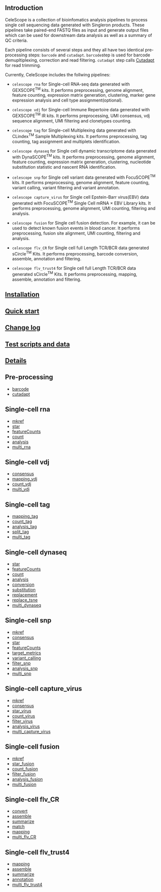 ## Introduction
CeleScope is a collection of bioinfomatics analysis pipelines to process single cell sequencing data generated with Singleron products. These pipelines take paired-end FASTQ files as input and generate output files which can be used for downstream data analysis as well as a summary of QC criteria.

Each pipeline consists of several steps and they all have two identical pre-processing steps: `barcode` and `cutadapt`. `barcode`step is used for barcode demupltiplexing, correction and read filtering. `cutadapt` step calls [Cutadapt](https://cutadapt.readthedocs.io/en/stable/) for read trimming.

Currently, CeleScope includes the follwing pipelines:

- `celescope rna` for Single-cell RNA-seq data generated with GEXSCOPE<sup>TM</sup> kits. It performs preprocessing, genome alignment, feature counting, expression matrix generation, clustering, marker gene expression analysis and cell type assignment(optional).

- `celescope vdj` for Single-cell Immune Repertoire data generated with GEXSCOPE<sup>TM</sup> IR kits. It performs preprocessing, UMI consensus, vdj sequence alignment, UMI filtering and clonetypes counting.

- `celescope tag` for Single-cell Multiplexing data generated with CLindex<sup>TM</sup> Sample Multiplexing kits. It performs preprocessing, tag counting, tag assignment and multiplets identification.

- `celescope dynaseq` for Single cell dynamic transcriptome data generated with DynaSCOPE<sup>TM</sup> kits. It performs preprocessing, genome alignment, feature counting, expression matrix generation, clustering, nucleotide substitution statistic and nascent RNA identification.

- `celescope snp` for Single cell variant data generated with FocuSCOPE<sup>TM</sup> kits. It performs preprocessing, genome alignment, feature counting, variant calling, variant filtering and variant annotation.

- `celescope capture_virus` for Single cell Epstein-Barr virus(EBV) data generated with FocuSCOPE<sup>TM</sup> Single Cell mRNA × EBV Library  kits. It performs preprocessing, genome alignment, UMI counting, filtering and analysis.

- `celescope fusion` for Single cell fusion detection. For example, it can be used to detect known fusion events in blood cancer. It performs preprocessing, fusion site alignment, UMI counting, filtering and analysis.

- `celescope flv_CR` for Single cell full Length TCR/BCR data generated sCircle<sup>TM</sup> Kits. It performs preprocessing, barcode conversion, assemble, annotation and filtering.

- `celescope flv_trust4` for Single cell full Length TCR/BCR data generated sCircle<sup>TM</sup> Kits. It performs preprocessing, mapping, assemble, annotation and filtering.

## [Installation](installation.md)

## [Quick start](quick_start.md)

## [Change log](CHANGELOG.md)

## [Test scripts and data](https://github.com/singleron-RD/celescope_test_script)

## [Details](details.md)

## Pre-processing

- [barcode](tools/barcode.md)
- [cutadapt](tools/cutadapt.md)
## Single-cell rna
- [mkref](rna/mkref.md)
- [star](rna/star.md)
- [featureCounts](tools/featureCounts.md)
- [count](tools/count.md)
- [analysis](rna/analysis.md)
- [multi_rna](rna/multi_rna.md)
## Single-cell vdj
- [consensus](tools/consensus.md)
- [mapping_vdj](vdj/mapping_vdj.md)
- [count_vdj](vdj/count_vdj.md)
- [multi_vdj](vdj/multi_vdj.md)
## Single-cell tag
- [mapping_tag](tag/mapping_tag.md)
- [count_tag](tag/count_tag.md)
- [analysis_tag](tag/analysis_tag.md)
- [split_tag](tag/split_tag.md)
- [multi_tag](tag/multi_tag.md)
## Single-cell dynaseq
- [star](rna/star.md)
- [featureCounts](tools/featureCounts.md)
- [count](tools/count.md)
- [analysis](rna/analysis.md)
- [conversion](dynaseq/conversion.md)
- [substitution](dynaseq/substitution.md)
- [replacement](dynaseq/replacement.md)
- [replace_tsne](dynaseq/replace_tsne.md)
- [multi_dynaseq](dynaseq/multi_dynaseq.md)
## Single-cell snp
- [mkref](snp/mkref.md)
- [consensus](tools/consensus.md)
- [star](rna/star.md)
- [featureCounts](tools/featureCounts.md)
- [target_metrics](tools/target_metrics.md)
- [variant_calling](snp/variant_calling.md)
- [filter_snp](snp/filter_snp.md)
- [analysis_snp](snp/analysis_snp.md)
- [multi_snp](snp/multi_snp.md)
## Single-cell capture_virus
- [mkref](capture_virus/mkref.md)
- [consensus](tools/consensus.md)
- [star_virus](rna_virus/star_virus.md)
- [count_virus](capture_virus/count_virus.md)
- [filter_virus](capture_virus/filter_virus.md)
- [analysis_virus](capture_virus/analysis_virus.md)
- [multi_capture_virus](capture_virus/multi_capture_virus.md)
## Single-cell fusion
- [mkref](fusion/mkref.md)
- [star_fusion](fusion/star_fusion.md)
- [count_fusion](fusion/count_fusion.md)
- [filter_fusion](fusion/filter_fusion.md)
- [analysis_fusion](fusion/analysis_fusion.md)
- [multi_fusion](fusion/multi_fusion.md)
## Single-cell flv_CR
- [convert](flv_CR/convert.md)
- [assemble](flv_CR/assemble.md)
- [summarize](flv_CR/summarize.md)
- [match](flv_CR/match.md)
- [mapping](flv_CR/mapping.md)
- [multi_flv_CR](flv_CR/multi_flv_CR.md)
## Single-cell flv_trust4
- [mapping](flv_trust4/mapping.md)
- [assemble](flv_trust4/assemble.md)
- [summarize](flv_trust4/summarize.md)
- [annotation](flv_trust4/annotation.md)
- [multi_flv_trust4](flv_trust4/multi_flv_trust4.md)
